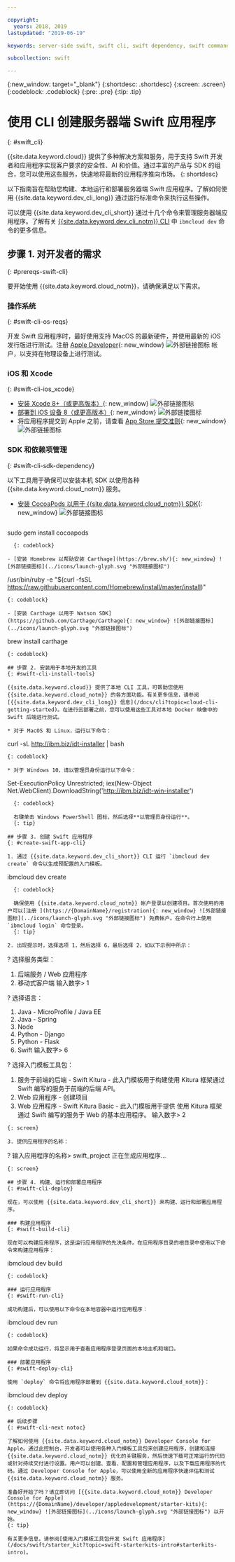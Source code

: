 ```yaml
---

copyright:
  years: 2018, 2019
lastupdated: "2019-06-19"

keywords: server-side swift, swift cli, swift dependency, swift commands app, create app swift

subcollection: swift

---
```


{:new_window: target="_blank"}
{:shortdesc: .shortdesc}
{:screen: .screen}
{:codeblock: .codeblock}
{:pre: .pre}
{:tip: .tip}

# 使用 CLI 创建服务器端 Swift 应用程序
{: #swift_cli}

{{site.data.keyword.cloud}} 提供了多种解决方案和服务，用于支持 Swift 开发者和应用程序实现客户要求的安全性、AI 和价值。通过丰富的产品与 SDK 的组合，您可以使用这些服务，快速地将最新的应用程序推向市场。
{: shortdesc}

以下指南旨在帮助您构建、本地运行和部署服务器端 Swift 应用程序。了解如何使用 {{site.data.keyword.dev_cli_long}} 通过运行标准命令来执行这些操作。

可以使用 {{site.data.keyword.dev_cli_short}} 通过十几个命令来管理服务器端应用程序。了解有关 [{{site.data.keyword.dev_cli_notm}} CLI](/docs/cli/idt?topic=cloud-cli-idt-cli) 中 `ibmcloud dev` 命令的更多信息。

## 步骤 1. 对开发者的需求
{: #prereqs-swift-cli}

要开始使用 {{site.data.keyword.cloud_notm}}，请确保满足以下需求。

### 操作系统
{: #swift-cli-os-reqs}

开发 Swift 应用程序时，最好使用支持 MacOS 的最新硬件，并使用最新的 iOS 发行版进行测试。注册 [Apple Developer](https://developer.apple.com/){: new_window} ![外部链接图标](../icons/launch-glyph.svg "外部链接图标") 帐户，以支持在物理设备上进行测试。

### iOS 和 Xcode
{: #swift-cli-ios_xcode}

- [安装 Xcode 8+（或更高版本）](https://developer.apple.com/xcode/){: new_window} ![外部链接图标](../icons/launch-glyph.svg "外部链接图标")
- [部署到 iOS 设备 8（或更高版本）](https://support.apple.com/downloads/ios){: new_window} ![外部链接图标](../icons/launch-glyph.svg "外部链接图标")
- 将应用程序提交到 Apple 之前，请查看 [App Store 提交准则](https://developer.apple.com/app-store/resources/){: new_window} ![外部链接图标](../icons/launch-glyph.svg "外部链接图标")

### SDK 和依赖项管理
{: #swift-cli-sdk-dependency}

以下工具用于确保可以安装本机 SDK 以使用各种 {{site.data.keyword.cloud_notm}} 服务。

- [安装 CocoaPods 以用于 {{site.data.keyword.cloud_notm}} SDK](https://cocoapods.org/){: new_window} ![外部链接图标](../icons/launch-glyph.svg "外部链接图标")
  ```
sudo gem install cocoapods
```
  {: codeblock}
  
- [安装 Homebrew 以帮助安装 Carthage](https://brew.sh/){: new_window} ![外部链接图标](../icons/launch-glyph.svg "外部链接图标")
  ```
  /usr/bin/ruby -e "$(curl -fsSL https://raw.githubusercontent.com/Homebrew/install/master/install)"
  ```
  {: codeblock}

- [安装 Carthage 以用于 Watson SDK](https://github.com/Carthage/Carthage){: new_window} ![外部链接图标](../icons/launch-glyph.svg "外部链接图标")
  ```
  brew install carthage
  ```
  {: codeblock}

## 步骤 2. 安装用于本地开发的工具
{: #swift-cli-install-tools}

{{site.data.keyword.cloud}} 提供了本地 CLI 工具，可帮助您使用 {{site.data.keyword.cloud_notm}} 的各方面功能。有关更多信息，请参阅 [{{site.data.keyword.dev_cli_long}} 信息](/docs/cli?topic=cloud-cli-getting-started)。在进行云部署之前，您可以使用这些工具对本地 Docker 映像中的 Swift 后端进行测试。

* 对于 MacOS 和 Linux，运行以下命令：
  ```
  curl -sL http://ibm.biz/idt-installer | bash
  ```
  {: codeblock}

* 对于 Windows 10，请以管理员身份运行以下命令：
  ```
Set-ExecutionPolicy Unrestricted; iex(New-Object Net.WebClient).DownloadString('http://ibm.biz/idt-win-installer')
```
  {: codeblock}

  右键单击 Windows PowerShell 图标，然后选择**以管理员身份运行**。
  {: tip}

## 步骤 3. 创建 Swift 应用程序
{: #create-swift-app-cli}

1. 通过 {{site.data.keyword.dev_cli_short}} CLI 运行 `ibmcloud dev create` 命令以生成预配置的入门模板。 
  ```
ibmcloud dev create
```
  {: codeblock}

  确保使用 {{site.data.keyword.cloud_notm}} 帐户登录以创建项目。首次使用的用户可以[注册 ](https://{DomainName}/registration){: new_window} ![外部链接图标](../icons/launch-glyph.svg "外部链接图标") 免费帐户。在命令行上使用 `ibmcloud login` 命令登录。
  {: tip}

2. 出现提示时，选择选项 1，然后选择 6，最后选择 2，如以下示例中所示：
  ```
  ? 选择服务类型：
  1. 后端服务 / Web 应用程序
  2. 移动式客户端
  输入数字> 1

  ? 选择语言：
  1. Java - MicroProfile / Java EE
  2. Java - Spring
  3. Node
  4. Python - Django
  5. Python - Flask
  6. Swift
  输入数字> 6

  ? 选择入门模板工具包：
  1. 服务于前端的后端 - Swift Kitura - 此入门模板用于构建使用
  Kitura 框架通过 Swift 编写的服务于前端的后端 API。
  2. Web 应用程序 - 创建项目
  3. Web 应用程序 - Swift Kitura Basic - 此入门模板用于提供
  使用 Kitura 框架通过 Swift 编写的服务于 Web 的基本应用程序。
  输入数字> 2
  ```
  {: screen}

3. 提供应用程序的名称：
  ```
  ? 输入应用程序的名称> swift_project
  正在生成应用程序...
  ```
  {: screen}

## 步骤 4. 构建、运行和部署应用程序
{: #swift-cli-deploy}

现在，可以使用 {{site.data.keyword.dev_cli_short}} 来构建、运行和部署应用程序。

### 构建应用程序
{: #swift-build-cli}

现在可以构建应用程序，这是运行应用程序的先决条件。在应用程序目录的根目录中使用以下命令来构建应用程序：
```
ibmcloud dev build
```
{: codeblock}

### 运行应用程序
{: #swift-run-cli}

成功构建后，可以使用以下命令在本地容器中运行应用程序：
```
ibmcloud dev run
```
{: codeblock}

如果命令成功运行，将显示用于查看应用程序登录页面的本地主机和端口。

### 部署应用程序
{: #swift-deploy-cli}

使用 `deploy` 命令将应用程序部署到 {{site.data.keyword.cloud_notm}}：
```
ibmcloud dev deploy
```
{: codeblock}

## 后续步骤
{: #swift-cli-next notoc}

了解如何使用 {{site.data.keyword.cloud_notm}} Developer Console for Apple。通过此控制台，开发者可以使用各种入门模板工具包来创建应用程序，创建和连接 {{site.data.keyword.cloud_notm}} 优化的关键服务，然后快速下载可正常运行的代码或针对持续交付进行设置。用户可以创建、查看、配置和管理应用程序，以及下载应用程序的代码。通过 Developer Console for Apple，可以使用全新的应用程序快速评估和测试 {{site.data.keyword.cloud_notm}} 服务。

准备好开始了吗？请立即访问 [{{site.data.keyword.cloud_notm}} Developer Console for Apple](https://{DomainName}/developer/appledevelopment/starter-kits){: new_window} ![外部链接图标](../icons/launch-glyph.svg "外部链接图标") 以开始。
{: tip}

有关更多信息，请参阅[使用入门模板工具包开发 Swift 应用程序](/docs/swift/starter_kit?topic=swift-starterkits-intro#starterkits-intro)。
